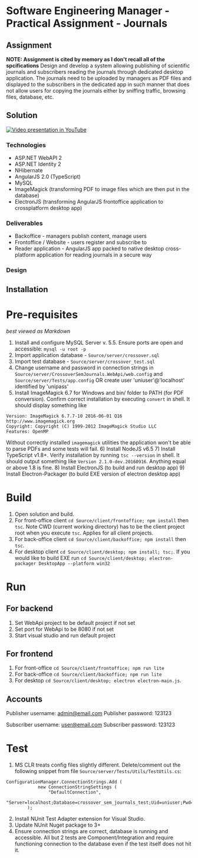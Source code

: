 # Software Engineering Manager - Practical Assignment - Journals

## Assignment
**NOTE: Assignment is cited by memory as I don't recall all of the spcifications**
Design and develop a system allowing publishing of scientific journals and subscribers reading the journals through dedicated desktop application. The journals need to be uploaded by managers as PDF files and displayed to the subscribers in the dedicated app in such manner that does not allow users for copying the journals either by sniffing traffic, browsing files, database, etc.

## Solution

[![Video presentation in YouTube](https://img.youtube.com/vi/YOUTUBE_VIDEO_ID_HERE/0.jpg)](https://www.youtube.com/watch?v=YOUTUBE_VIDEO_ID_HERE)

### Technologies

* ASP.NET WebAPI 2
* ASP.NET Identity 2
* NHibernate
* AngularJS 2.0 (TypeScript)
* MySQL
* ImageMagick (transforming PDF to image files which are then put in the database)
* ElectronJS (transforming AngularJS frontoffice application to crossplatform desktop app)

### Deliverables

* Backoffice - managers publish content, manage users
* Frontoffice / Website - users register and subscribe to
* Reader application - AngularJS app packed to native desktop cross-platform application for reading journals in a secure way

### Design



## Installation

# Pre-requisites
*best viewed as Markdown*

1) Install and configure MySQL Server v. 5.5. Ensure ports are open and accessible: `mysql -u root -p`
2) Import application database - `Source/server/crossover.sql`
3) Import test database - `Source/server/crossover_test.sql`
4) Change username and password in connection strings in `Source/server/CrossoverSemJournals.WebApi/web.config` and `Source/server/Tests/app.config` OR create user 'uniuser'@'localhost' identified by 'unipass'
5) Install ImageMagick 6.7 for Windows and bin/ folder to PATH (for PDF conversion). Confirm correct installation by executing `convert` in shell. It should display something like 
```
Version: ImageMagick 6.7.7-10 2016-06-01 Q16 http://www.imagemagick.org
Copyright: Copyright (C) 1999-2012 ImageMagick Studio LLC
Features: OpenMP
```
Without correctly installed `imagemagick` utilities the application won't be able to parse PDFs and some tests will fail.
6) Install NodeJS v6.5
7) Install TypeScript v1.8+. Verify installation by running `tsc --version` in shell. It should output something like `Version 2.1.0-dev.20160916`. Anything equal or above 1.8 is fine.
8) Install ElectronJS (to build and run desktop app)
9) Install Electron-Packager (to build EXE version of electron desktop app)

# Build

1) Open solution and build.
2) For front-office client `cd Source/client/frontoffice; npm install` then `tsc`. Note CWD (current working directory) has to be the client project root when you execute `tsc`. Applies for all client projects.
3) For back-office client `cd Source/client/backoffice; npm install` then `tsc`. 
4) For desktop client `cd Source/client/desktop; npm install; tsc;`. If you would like to build EXE run `cd Source/client/desktop; electron-packager DesktopApp --platform win32`

# Run

## For backend
1) Set WebApi project to be default project if not set
2) Set port for WebApi to be 8080 if not set 
3) Start visual studio and run default project

## For frontend
1) For front-office `cd Source/client/frontoffice; npm run lite`
2) For back-office `cd Source/client/backoffice; npm run lite`
3) For desktop `cd Source/client/desktop; electron electron-main.js`.

## Accounts

Publisher username: admin@email.com
Publisher password: 123123

Subscriber username: user@email.com
Subscriber password: 123123

# Test

1) MS CLR treats config files slightly different. Delete/comment out the following snippet from file `Source/server/Tests/Utils/TestUtils.cs`:
```
ConfigurationManager.ConnectionStrings.Add (
			new ConnectionStringSettings (
				"DefaultConnection",
				"Server=localhost;Database=crossover_sem_journals_test;Uid=uniuser;Pwd=unipass;")
		);
```

2) Install NUnit Test Adapter extension for Visual Studio.
3) Update NUnit Nuget package to 3+
4) Ensure connection strings are correct, database is running and accessible. All but 2 tests are Component/Integration and require functioning connection to the database even if the test itself does not hit it.